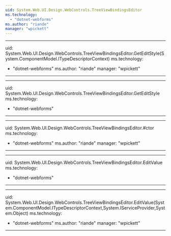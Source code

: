 ```yaml
---
uid: System.Web.UI.Design.WebControls.TreeViewBindingsEditor
ms.technology: 
  - "dotnet-webforms"
ms.author: "riande"
manager: "wpickett"
---
```


---
uid: System.Web.UI.Design.WebControls.TreeViewBindingsEditor.GetEditStyle(System.ComponentModel.ITypeDescriptorContext)
ms.technology: 
  - "dotnet-webforms"
ms.author: "riande"
manager: "wpickett"
---

---
uid: System.Web.UI.Design.WebControls.TreeViewBindingsEditor.GetEditStyle
ms.technology: 
  - "dotnet-webforms"
---

---
uid: System.Web.UI.Design.WebControls.TreeViewBindingsEditor.#ctor
ms.technology: 
  - "dotnet-webforms"
ms.author: "riande"
manager: "wpickett"
---

---
uid: System.Web.UI.Design.WebControls.TreeViewBindingsEditor.EditValue
ms.technology: 
  - "dotnet-webforms"
---

---
uid: System.Web.UI.Design.WebControls.TreeViewBindingsEditor.EditValue(System.ComponentModel.ITypeDescriptorContext,System.IServiceProvider,System.Object)
ms.technology: 
  - "dotnet-webforms"
ms.author: "riande"
manager: "wpickett"
---
